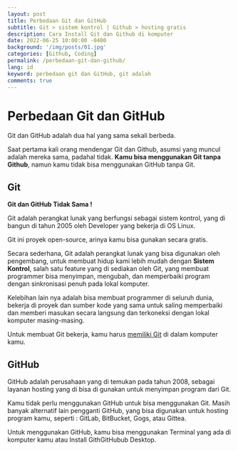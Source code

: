 ```yaml
---
layout: post
title: Perbedaan Git dan GitHub
subtitle: Git > sistem kontrol | Github > hosting gratis
description: Cara Install Git dan Github di komputer
date: 2022-06-25 10:00:00 -0400
background: '/img/posts/01.jpg'
categories: [Github, Coding]
permalink: /perbedaan-git-dan-github/
lang: id
keyword: perbedaan git dan GitHub, git adalah
comments: true
---
```


# Perbedaan Git dan GitHub
 
 Git dan GitHub adalah dua hal yang sama sekali berbeda. 
 
 Saat pertama kali orang mendengar Git dan Github, asumsi yang muncul adalah mereka sama, padahal tidak. __Kamu bisa menggunakan Git tanpa Github__, namun kamu tidak bisa menggunakan GitHub tanpa Git.   
 
## Git 
  
  __Git dan GitHub Tidak Sama !__
  
  Git adalah perangkat lunak yang berfungsi sebagai sistem kontrol, yang di bangun di tahun 2005 oleh Developer yang bekerja di OS Linux. 
  
  Git ini proyek open-source, arinya kamu bisa gunakan secara gratis. 
  
  Secara sederhana, Git adalah perangkat lunak yang bisa digunakan oleh pengembang, untuk membuat hidup kami lebih mudah dengan __Sistem Kontrol__, salah satu feature yang di sediakan oleh Git, yang membuat programmer bisa menyimpan, mengubah, dan memperbaiki program dengan sinkronisasi penuh pada lokal komputer.
  
  Kelebihan lain nya adalah bisa membuat programmer di seluruh dunia, bekerja di proyek dan sumber kode yang sama untuk saling memperbaiki dan memberi masukan secara langsung dan terkoneksi dengan lokal komputer masing-masing.
  
  Untuk membuat Git bekerja, kamu harus [memiliki Git](https://ariesan.github.io/cara-install-git/) di dalam komputer kamu. 
  
## GitHub
  
  GitHub adalah perusahaan yang di temukan pada tahun 2008, sebagai layanan hosting yang di bisa di gunakan untuk menyimpan program dari Git.
  
  Kamu tidak perlu menggunakan GitHub untuk bisa menggunakan Git. Masih banyak alternatif lain pengganti GitHub, yang bisa digunakan untuk hosting program kamu, seperti : GitLab, BitBucket, Gogs, atau Gittea.  
  
  Untuk menggunakan GitHub, kamu bisa menggunakan Terminal yang ada di komputer kamu atau Install GithGitHubub Desktop. 
  
  

  
  
  
  
  
  
  
  
  
  
  
  
  
  
  
  
  
